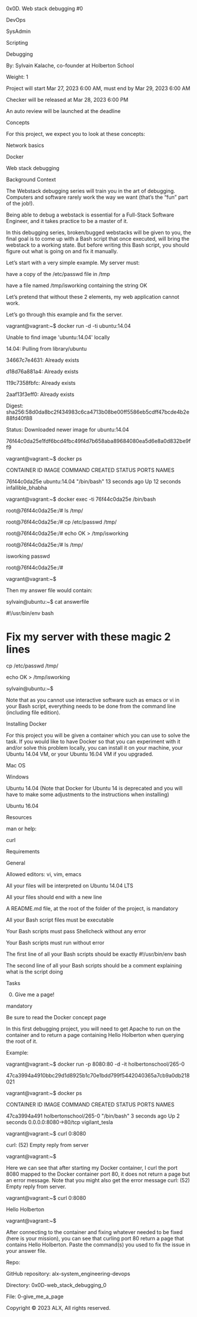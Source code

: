 0x0D. Web stack debugging #0

DevOps

SysAdmin

Scripting

Debugging

 By: Sylvain Kalache, co-founder at Holberton School

 Weight: 1

 Project will start Mar 27, 2023 6:00 AM, must end by Mar 29, 2023 6:00 AM

 Checker will be released at Mar 28, 2023 6:00 PM

 An auto review will be launched at the deadline

Concepts

For this project, we expect you to look at these concepts:

Network basics

Docker

Web stack debugging

Background Context

The Webstack debugging series will train you in the art of debugging. Computers and software rarely work the way we want (that’s the “fun” part of the job!).

Being able to debug a webstack is essential for a Full-Stack Software Engineer, and it takes practice to be a master of it.

In this debugging series, broken/bugged webstacks will be given to you, the final goal is to come up with a Bash script that once executed, will bring the webstack to a working state. But before writing this Bash script, you should figure out what is going on and fix it manually.

Let’s start with a very simple example. My server must:

have a copy of the /etc/passwd file in /tmp

have a file named /tmp/isworking containing the string OK

Let’s pretend that without these 2 elements, my web application cannot work.

Let’s go through this example and fix the server.

vagrant@vagrant:~$ docker run -d -ti ubuntu:14.04

Unable to find image 'ubuntu:14.04' locally

14.04: Pulling from library/ubuntu

34667c7e4631: Already exists

d18d76a881a4: Already exists

119c7358fbfc: Already exists

2aaf13f3eff0: Already exists

Digest: sha256:58d0da8bc2f434983c6ca4713b08be00ff5586eb5cdff47bcde4b2e88fd40f88

Status: Downloaded newer image for ubuntu:14.04

76f44c0da25e1fdf6bcd4fbc49f4d7b658aba89684080ea5d6e8a0d832be9ff9

vagrant@vagrant:~$ docker ps

CONTAINER ID        IMAGE               COMMAND             CREATED             STATUS              PORTS               NAMES

76f44c0da25e        ubuntu:14.04        "/bin/bash"         13 seconds ago      Up 12 seconds                           infallible_bhabha

vagrant@vagrant:~$ docker exec -ti 76f44c0da25e /bin/bash

root@76f44c0da25e:/# ls /tmp/

root@76f44c0da25e:/# cp /etc/passwd /tmp/

root@76f44c0da25e:/# echo OK > /tmp/isworking

root@76f44c0da25e:/# ls /tmp/

isworking  passwd

root@76f44c0da25e:/#

vagrant@vagrant:~$

Then my answer file would contain:

sylvain@ubuntu:~$ cat answerfile

#!/usr/bin/env bash

# Fix my server with these magic 2 lines

cp /etc/passwd /tmp/

echo OK > /tmp/isworking

sylvain@ubuntu:~$

Note that as you cannot use interactive software such as emacs or vi in your Bash script, everything needs to be done from the command line (including file edition).

Installing Docker

For this project you will be given a container which you can use to solve the task. If you would like to have Docker so that you can experiment with it and/or solve this problem locally, you can install it on your machine, your Ubuntu 14.04 VM, or your Ubuntu 16.04 VM if you upgraded.

Mac OS

Windows

Ubuntu 14.04 (Note that Docker for Ubuntu 14 is deprecated and you will have to make some adjustments to the instructions when installing)

Ubuntu 16.04

Resources

man or help:

curl

Requirements

General

Allowed editors: vi, vim, emacs

All your files will be interpreted on Ubuntu 14.04 LTS

All your files should end with a new line

A README.md file, at the root of the folder of the project, is mandatory

All your Bash script files must be executable

Your Bash scripts must pass Shellcheck without any error

Your Bash scripts must run without error

The first line of all your Bash scripts should be exactly #!/usr/bin/env bash

The second line of all your Bash scripts should be a comment explaining what is the script doing

Tasks

0. Give me a page!

mandatory

Be sure to read the Docker concept page

In this first debugging project, you will need to get Apache to run on the container and to return a page containing Hello Holberton when querying the root of it.

Example:

vagrant@vagrant:~$ docker run -p 8080:80 -d -it holbertonschool/265-0

47ca3994a4910bbc29d1d8925b1c70e1bdd799f5442040365a7cb9a0db218021

vagrant@vagrant:~$ docker ps

CONTAINER ID        IMAGE                   COMMAND             CREATED             STATUS              PORTS                  NAMES

47ca3994a491        holbertonschool/265-0   "/bin/bash"         3 seconds ago       Up 2 seconds        0.0.0.0:8080->80/tcp   vigilant_tesla

vagrant@vagrant:~$ curl 0:8080

curl: (52) Empty reply from server

vagrant@vagrant:~$

Here we can see that after starting my Docker container, I curl the port 8080 mapped to the Docker container port 80, it does not return a page but an error message. Note that you might also get the error message curl: (52) Empty reply from server.

vagrant@vagrant:~$ curl 0:8080

Hello Holberton

vagrant@vagrant:~$

After connecting to the container and fixing whatever needed to be fixed (here is your mission), you can see that curling port 80 return a page that contains Hello Holberton. Paste the command(s) you used to fix the issue in your answer file.

Repo:

GitHub repository: alx-system_engineering-devops

Directory: 0x0D-web_stack_debugging_0

File: 0-give_me_a_page

  

Copyright © 2023 ALX, All rights reserved.

